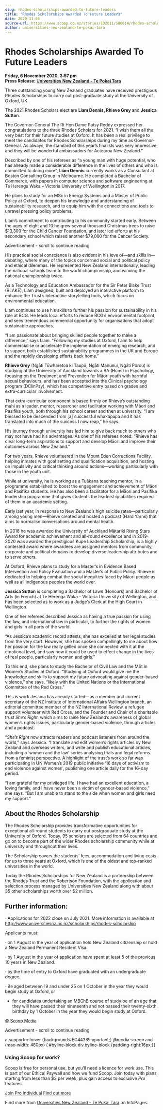 ```yaml
---
slug: rhodes-scholarships-awarded-to-future-leaders
title: "Rhodes Scholarships Awarded To Future Leaders"
date: 2020-11-06
source-url: https://www.scoop.co.nz/stories/ED2011/S00014/rhodes-scholarships-awarded-to-future-leaders.htm
author: universities-new-zealand-te-pokai-tara
---
```

Rhodes Scholarships Awarded To Future Leaders
=============================================

**Friday, 6 November 2020, 3:57 pm**  
**Press Release: [Universities New Zealand - Te Pokai Tara](https://info.scoop.co.nz/Universities_New_Zealand_-_Te_Pokai_Tara)**

Three outstanding young New Zealand graduates have received prestigious Rhodes Scholarships to carry out post-graduate study at the University of Oxford, UK.

The 2021 Rhodes Scholars elect are **Liam Dennis, Rhieve Grey** and **Jessica Sutton**.

The Governor-General The Rt Hon Dame Patsy Reddy expressed her congratulations to the three Rhodes Scholars for 2021. “I wish them all the very best for their future studies at Oxford. It has been a real privilege to meet the candidates for Rhodes Scholarships during my time as Governor-General. As always, the standard of this year’s finalists was very impressive, and they will be wonderful ambassadors for Aotearoa New Zealand.”

Described by one of his referees as “a young man with huge potential, who has already made a considerable difference in the lives of others and who is committed to doing more”, **Liam Dennis** currently works as a Consultant at Boston Consulting Group in Melbourne. He completed a Bachelor of Commerce, with papers in computer science and software engineering at Te Herenga Waka – Victoria University of Wellington in 2017.

He plans to study for an MSc in Energy Systems and a Master of Public Policy at Oxford, to deepen his knowledge and understanding of sustainability research, and to equip him with the connections and tools to unravel pressing policy problems.

Liam’s commitment to contributing to his community started early. Between the ages of eight and 10 he grew several thousand Christmas trees to raise $13,300 for the Child Cancer Foundation, and later led efforts at his secondary school which raised another $79,000 for the Cancer Society.

Advertisement - scroll to continue reading





His practical social conscience is also evident in his love of—and skills in—debating, where many of the topics concerned social and political policy and ethical dilemmas. He represented New Zealand internationally, leading the national schools team to the world championship, and winning the national championship twice.

As a Technology and Education Ambassador for the Sir Peter Blake Trust (BLAKE), Liam designed, built and deployed an interactive platform to enhance the Trust’s interactive storytelling tools, which focus on environmental education.

Liam continues to use his skills to further his passion for sustainability in his role at BCG. He leads local efforts to reduce BCG’s environmental footprint, and sees tremendous commercial opportunity for organisations that adopt sustainable approaches.

“I am passionate about bringing skilled people together to make a difference,” says Liam. “Following my studies at Oxford, I aim to help commercialise or accelerate the implementation of emerging research, and to support both established sustainability programmes in the UK and Europe and the rapidly developing efforts back home.”

**Rhieve Grey** (Ngāti Tūwharetoa ki Taupō, Ngāti Manunui, Ngāti Porou) is studying at the University of Auckland towards a BA (Hons) in Psychology, focusing on the Treatment and Prevention for Māori youth with harmful sexual behaviours, and has been accepted into the Clinical psychology program (DClinPsy), which has competitive entry based on grades and extra-curricular involvement.

That extra-curricular component is based firmly on Rhieve’s outstanding mahi as a leader, mentor, researcher and facilitator working with Māori and Pasifika youth, both through his school career and then at university. “I am blessed to be descended from \[a\] successful whakapapa and it has translated into much of the success I now reap,” he says.

His journey through university has led him to give back much to others who may not have had his advantages. As one of his referees noted: “Rhieve has clear long-term aspirations to support and develop Māori and improve their outcomes across New Zealand.”

For two years, Rhieve volunteered in the Mount Eden Corrections Facility, helping inmates with goal setting and qualification acquisition, and hosting on impulsivity and critical thinking around actions—working particularly with those in the youth unit.

While at university, he is working as a Tuākana teaching mentor, in a programme established to boost the engagement and achievement of Māori and Pasifika students. He has also been a facilitator for a Māori and Pasifika leadership programme that gives students the leadership abilities required of them in an academic setting.

Early last year, in response to New Zealand’s high suicide rates—particularly among young men—Rhieve created and hosted a podcast (Hard Yarns) that aims to normalise conversations around mental health.

In 2018 he was awarded the University of Auckland Mātariki Rising Stars Award for academic achievement and all-round excellence and in 2019-2020 was awarded the prestigious Kupe Leadership Scholarship, is a highly contested award where awardees are assigned mentors from community, corporate and political domains to develop diverse leadership attributes and to serve others.

At Oxford, Rhieve plans to study for a Master’s in Evidence Based Intervention and Policy Evaluation and a Master’s of Public Policy. Rhieve is dedicated to helping combat the social inequities faced by Māori people as well as all indigenous peoples the world over.

**Jessica Sutton** is completing a Bachelor of Laws (Honours) and Bachelor of Arts (in French) at Te Herenga Waka – Victoria University of Wellington, and has been selected as to work as a Judge’s Clerk at the High Court in Wellington.

One of her referees described Jessica as having a true passion for using the law, and international law in particular, to further the rights of women and girls in all parts of the world.

“As Jessica’s academic record attests, she has excelled at her legal studies from the very start. However, she has spoken compellingly to me about how her passion for the law really gelled once she connected with it at the emotional level, and saw how it could be used to effect change in the lives of real people, particularly women and girls.”

To this end, she plans to study the Bachelor of Civil Law and the MSt in Women’s Studies at Oxford. “Studying at Oxford would give me the knowledge and skills to support my future advocating against gender-based violence,” she says, “likely with the United Nations or the International Committee of the Red Cross.”

This is work Jessica has already started—as a member and current secretary of the NZ Institute of International Affairs Wellington branch, an editorial committee member of the NZ International Review, a refugee support volunteer with Red Cross, and the Founder and Chair of a charitable trust _She’s Right_, which aims to raise New Zealand’s awareness of global women’s rights issues, particularly gender-based violence, through articles and a podcast.

“_She’s Right_ now attracts readers and podcast listeners from around the world,” says Jessica. “I translate and edit women’s rights articles by New Zealand and overseas writers, and write and publish educational articles, including a ‘women and the law’ series analysing trials and legal reforms from a feminist perspective. A highlight of the trust’s work so far was participating in UN Women’s 2019 public initiative ‘16 days of activism to end violence against women’, publishing one article daily for the 16-day period.

“I am grateful for my privileged life. I have had an excellent education, a loving family, and I have never been a victim of gender-based violence,” she says. “But I am unable to stand to the side when women and girls need my support.”

About the Rhodes Scholarship
----------------------------

The Rhodes Scholarship provides transformative opportunities for exceptional all-round students to carry out postgraduate study at the University of Oxford. Today, 95 scholars are selected from 64 countries and go on to become part of the wider Rhodes scholarship community while at university and throughout their lives.

The Scholarship covers the students’ fees, accommodation and living costs for up to three years at Oxford, which is one of the oldest and top-ranked universities in the world.

Today the Rhodes Scholarships for New Zealand is a partnership between the Rhodes Trust and the Robertson Foundation, with the application and selection process managed by Universities New Zealand along with about 35 other scholarships worth over $2 million.

Further information:
--------------------

· Applications for 2022 close on July 2021. More information is available at http://www.universitiesnz.ac.nz/scholarships/rhodes-scholarship

Applicants must:

· on 1 August in the year of application hold New Zealand citizenship or hold a New Zealand Permanent Resident Visa.

· by 1 August in the year of application have spent at least 5 of the previous 10 years in New Zealand.

· by the time of entry to Oxford have graduated with an undergraduate degree.

· Be aged between 19 and under 25 on 1 October in the year they would begin study at Oxford, or

*   for candidates undertaking an MBChB course of study be of an age that they will have passed their nineteenth and not passed their twenty-sixth birthday by 1 October in the year they would begin study at Oxford.

[© Scoop Media](http://www.scoop.co.nz/about/terms.html)  

Advertisement - scroll to continue reading



a.supporter:hover {background:#EC4438!important;} @media screen and (max-width: 480px) { #byline-block div.byline-block {padding-right:16px;}}

### Using Scoop for work?

Scoop is free for personal use, but you’ll need a licence for work use. This is part of our Ethical Paywall and how we fund Scoop. Join today with plans starting from less than $3 per week, plus gain access to exclusive _Pro_ features.  
  
[Join Pro Individual](https://pro.scoop.co.nz/Individual/?from=ProIn24) [Find out more](https://pro.scoop.co.nz/using-scoop-for-work/?from=ProIn24)

Find more from [Universities New Zealand - Te Pokai Tara](https://info.scoop.co.nz/Universities_New_Zealand_-_Te_Pokai_Tara) on InfoPages.